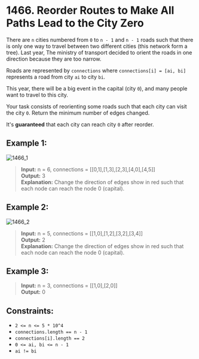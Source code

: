 # 1466. Reorder Routes to Make All Paths Lead to the City Zero

There are `n` cities numbered from `0` to `n - 1` and `n - 1` roads such that there is only one way to travel between two different cities (this network form a tree). 
Last year, The ministry of transport decided to orient the roads in one direction because they are too narrow.

Roads are represented by `connections` where `connections[i] = [ai, bi]` represents a road from city `ai` to city `bi`.

This year, there will be a big event in the capital (city `0`), and many people want to travel to this city.

Your task consists of reorienting some roads such that each city can visit the city `0`. Return the minimum number of edges changed.

It's **guaranteed** that each city can reach city `0` after reorder.

## Example 1:
![1466_1](https://assets.leetcode.com/uploads/2020/05/13/sample_1_1819.png)
> **Input:** n = 6, connections = [[0,1],[1,3],[2,3],[4,0],[4,5]]  
> **Output:** 3  
> **Explanation:** Change the direction of edges show in red such that each node can reach the node 0 (capital).

## Example 2:
![1466_2](https://assets.leetcode.com/uploads/2020/05/13/sample_2_1819.png)
> **Input:** n = 5, connections = [[1,0],[1,2],[3,2],[3,4]]  
> **Output:** 2  
> **Explanation:** Change the direction of edges show in red such that each node can reach the node 0 (capital).

## Example 3:
> **Input:** n = 3, connections = [[1,0],[2,0]]  
> **Output:** 0  

## Constraints:
* `2 <= n <= 5 * 10^4`
* `connections.length == n - 1`
* `connections[i].length == 2`
* `0 <= ai, bi <= n - 1`
* `ai != bi`